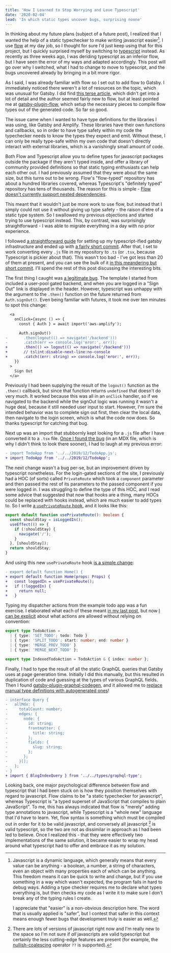 ```yaml
---
title: 'How I Learned to Stop Worrying and Love Typescript'
date: '2020-02-04'
lead: 'In which static types uncover bugs, surprising noone'
---
```


In thinking about my future plans (subject of a future post), I realized that I
wanted the help of a static typechecker to make writing javascript easier[^1]. I
use [flow] at my day job, so I thought for sure I'd just keep using that for
this project, but I quickly surprised myself by switching to [typescript]
instead. As recently as three weeks ago, I was deriding typescript as an inferior
flow, but I have seen the error of my ways and adapted accordingly. This post
will go over why I switched, what I had to change to move to typescript, and the
bugs uncovered already by bringing in a bit more rigor.

[flow]: https://flow.org/
[typescript]: https://www.typescriptlang.org/

As I said, I was already familiar with flow so I set out to add flow to Gatsby.
I immediately noticed there weren't a lot of resources on the topic, which was
unusual for Gatsby. I did find [this terse article], which didn't get into a lot
of detail and the author seemed fairly new to flow, but at least pointed me at
[gatsby-plugin-flow], which setup the necessary pieces to compile flow types out
of the generated code. So far so good.

[this terse article]: https://medium.com/@sgpropguide/adding-flow-types-to-gatsbyjs-baeb6bc0c02
[gatsby-plugin-flow]: https://www.gatsbyjs.org/packages/gatsby-plugin-flow/

The issue came when I wanted to have type definitions for the libraries I was
using, like Gatsby and Amplify. These libraries have their own functions and
callbacks, so in order to have type safety within my code the typechecker needs
to know the types they expect and emit. Without these, I can only be really
type-safe within my own code that doesn't directly interact with external
libraries, which is a vanishingly small amount of code.

Both Flow and Typescript allow you to define types for javascript packages
outside the package if they aren't typed inside, and offer a library of
community provided definitions so that static typing enthusiasts can help each
other out. I had previously assumed that they were about the same size, but this
turns out to be wrong. Flow's "flow-typed" repository has about a hundred
libraries covered, whereas Typescript's "definitely typed" repository has tens
of thousands. The reason for this is simple - [Flow doesn't currently support
nested dependencies][flow sad].

[flow sad]: https://github.com/flow-typed/flow-typed/issues/1857

This meant that it wouldn't just be more work to use flow, but instead that I
simply could not use it without giving up type safety - the raison d'etre of a
static type system. So I swallowed my previous objections and started trying to
use typescript instead. This, by contrast, was surprisingly straightforward - I
was able to migrate everything in a day with no prior experience.

I followed [a straightforward guide] for setting up my typescript-ified gatsby
infrastructure and ended up with [a fairly short commit]. After that, I set to
work converting every `.js` file in my repository to `.ts` (or `.tsx`, because
Typescript is pickier about that). This wasn't too bad - I've got less than 20
of them at present, and you can see the bulk of it [in this meandering but short
commit]. I'll spend the rest of this post discussing the interesting bits.

[a straightforward guide]: https://blog.maximeheckel.com/posts/getting-started-with-typescript-on-gatsby-8544b47c1d27
[a fairly short commit]: https://github.com/zandaleph/bookish-carnival/commit/8523321970639a3ed1938ace4760e155a0d3e77f
[in this meandering but short commit]: https://github.com/zandaleph/bookish-carnival/commit/b1364f7134ffe64fbad8485fd67dfbff80a61bc0

The first thing I caught was [a legitimate bug]. The template I started from
included a user-pool gated backend, and when you are logged in a "Sign Out" link
is displayed in the header. However, typescript was unhappy with the argument
to the `.then()` function on the future returned from `Auth.signOut()`. Even
being familiar with futures, it took me over ten minutes to spot this change:

[a legitimate bug]: https://github.com/zandaleph/bookish-carnival/commit/b1364f7134ffe64fbad8485fd67dfbff80a61bc0#diff-e2471acc7248081dc1bd135bbe6192ffL30-R35

```diff
  <a
    onClick={async () => {
      const { Auth } = await import('aws-amplify');

      Auth.signOut()
-       .then(logout(() => navigate('/backend')))
-       .catch(err => console.log('eror:', err));
+       .then(() => logout(() => navigate('/backend')))
+       // tslint:disable-next-line:no-console
+       .catch((err: string) => console.log('eror:', err));
    }}
  >
    Sign Out
  </a>
```

Previously I had been supplying the result of the `logout()` function as the
`.then()` callback, but since that function returns `undefined` that doesn't do
very much. It worked because this was all in an `onClick` handler, so if we
navigated to the backend while the signOut logic was running it wasn't a huge
deal, because it still needed user input to start. However, I'm sure the
intended behavior was to complete sign out first, then clear the local data,
then navigate to the login screen, which is what the code now does. So thanks
typescript for catching that bug.

Next up was an import that stubbornly kept looking for a `.js` file after I have
converted it to a `.tsx` file. [Once I found the bug] (in an MDX file, which is
why I didn't think to look there sooner), I had to laugh at my previous error:

[once i found the bug]: https://github.com/zandaleph/bookish-carnival/commit/b1364f7134ffe64fbad8485fd67dfbff80a61bc0#diff-cf44432743905c81594d04b6688860e7L7-R7

```diff
- import TodoApp from '../../2019/12/TodoApp.js';
+ import TodoApp from '../../2019/12/TodoApp';
```

The next change wasn't a bug per-se, but an improvement driven by typescript
nonetheless. For the login-gated sections of the site, I previously had a HOC
(of sorts) called `PrivateRoute` which took a `component` parameter and then
passed the rest of its parameters to the passed component if you were logged in.
I was struggling to define the type of this HOC, and I read some advice that
suggested that now that hooks are a thing, many HOCs could be replaced with
hooks instead, which are much easier to add types to. So I write [a `usePrivateRoute` hook][useprivateroute], and it looks like this:

[useprivateroute]: https://github.com/zandaleph/bookish-carnival/commit/b1364f7134ffe64fbad8485fd67dfbff80a61bc0#diff-6fcea515b9ecd2133728e998fbe32238R5-R13

```typescript
export default function usePrivateRoute(): boolean {
  const shouldStay = isLoggedIn();
  useEffect(() => {
    if (!shouldStay) {
      navigate('/');
    }
  }, [shouldStay]);
  return shouldStay;
}
```

And using this new `usePrivateRoute` hook [is a simple change]:

[is a simple change]: https://github.com/zandaleph/bookish-carnival/commit/b1364f7134ffe64fbad8485fd67dfbff80a61bc0#diff-17945d025a6fb19b406b70cdcdf53a17R9-R13

```diff
- export default function Home() {
+ export default function Home(props: Props) {
+   const loggedIn = usePrivateRoute();
+   if (!loggedIn) {
+     return null;
+   }
```

Typing my dispatcher actions from the example todo app was a fun exercise. I
elaborated what each of these meant [in my last post], but now [I can be
explicit] about what actions are allowed without relying on convention:

[in my last post]: ../../01/breakdown-of-yet-another-todo-app/
[i can be explicit]: https://github.com/zandaleph/bookish-carnival/commit/4d29c36c7e477ae90f22c6dc056a88eb8cae8de0#diff-f64e7d5b9e5087a66838a98cb9f4507fR7-R13

```typescript
export type TodoAction =
  | { type: 'SET_TODO'; todo: Todo }
  | { type: 'SPLIT_TODO'; start: number; end: number }
  | { type: 'MERGE_PREV_TODO' }
  | { type: 'MERGE_NEXT_TODO' };

export type IndexedTodoAction = TodoAction & { index: number };
```

Finally, I had to type the result of all the static GraphQL queries that Gatsby
uses at page generation time. Initially I did this manually, but this resulted
in duplication of code and guessing at the types of various GraphQL fields.
Then I found [gatsby-plugin-graphql-codegen], and it allowed me to [replace
manual type definitions with autogenerated ones]!

[gatsby-plugin-graphql-codegen]: https://www.gatsbyjs.org/packages/gatsby-plugin-graphql-codegen/
[replace manual type definitions with autogenerated ones]: https://github.com/zandaleph/bookish-carnival/commit/f078106875c2b444547163ad639fa9b6446dc8be#diff-7083e1969f4bdb1a955f6801bdd629b6L7-R7

```diff
- interface Query {
-   allMdx: {
-     totalCount: number;
-     edges: {
-       node: {
-         id: string;
-         frontmatter: {
-           title: string;
-         };
-         fields: {
-           slug: string;
-         };
-       };
-     }[];
-   };
- }
+ import { BlogIndexQuery } from '../../types/graphql-type';
```

Looking back, one major psychological difference between flow and typescript
that I had been stuck on is how they position themselves with regard to
javascript. Flow claims to be "a static typechecker for javascript", whereas
Typescript is "a typed superset of JavaScript that compiles to plain
JavaScript". To me, this has always indicated that flow is "merely" adding type
annotations to javascript, while Typescript is a "whole new" language that I'd
have to learn. Yet, flow syntax is something which must be compiled out in order
for it to be valid javascript, and conversely all javascript [^2] is valid
typescript, so the two are not as dissimilar in approach as I had been led to
believe. Once I realized this - that they were effectively two implementations
of the same solution, it became easier to wrap my head around what typescript
had to offer and embrace it as my solution.

[^1]:

    Javascript is a dynamic language, which generally means that every value can
    be anything - a boolean, a number, a string of characters, even an object with
    many properties each of which can be anything. This freedom means it can be
    quick to write and change, but if you use something in a way which wasn't
    expected, the program fails in hard to debug ways. Adding a type checker
    requires me to declare what types everything is, but then checks my code as I
    write it to make sure I don't break any of the typing rules I create.

    I appreciate that "easier" is a non-obvious description here. The word
    that is usually applied is "safer", but I contest that safer in this context
    means enough fewer bugs that development truly is easier as well.

[^2]:

    There are lots of versions of javascript right now and I'm really new to the
    space so I'm not sure if _all_ javascripts are valid typescript but certainly
    the less cutting-edge features are present (for example, the
    [nullish-coalescing] operator `??` is supported).

[nullish-coalescing]: https://www.typescriptlang.org/docs/handbook/release-notes/typescript-3-7.html#nullish-coalescing
